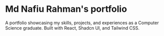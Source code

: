# Md Nafiu Rahman's portfolio
A portfolio showcasing my skills, projects, and experiences as a Computer Science graduate. Built with React, Shadcn UI, and Tailwind CSS.